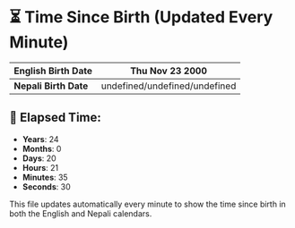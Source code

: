 # ⏳ Time Since Birth (Updated Every Minute)

| **English Birth Date** | Thu Nov 23 2000 |
|------------------------|-------------------------------------|
| **Nepali Birth Date**  | undefined/undefined/undefined                  |

## 📅 Elapsed Time:

- **Years**: 24
- **Months**: 0
- **Days**: 20
- **Hours**: 21
- **Minutes**: 35
- **Seconds**: 30

This file updates automatically every minute to show the time since birth in both the English and Nepali calendars.
